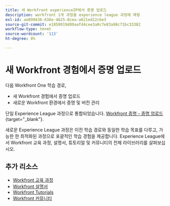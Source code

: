```yaml
---
title: 새 Workfront experienceIP에서 증명 업로드
description: workfront 1개 과정을 experience league 과정에 매핑
exl-id: ae099436-636e-4625-8cea-a621ed22cbe3
source-git-commit: e1850919d89aafd4cee3a0c7e83a98c71bc33382
workflow-type: tm+mt
source-wordcount: '113'
ht-degree: 0%

---
```


# 새 Workfront 경험에서 증명 업로드

다음 Workfront One 학습 경로,

* 새 Workfront 경험에서 증명 업로드
* 새로운 Workfront 환경에서 증명 및 버전 관리

단일 Experience League 과정으로 통합되었습니다. [Workfront 증명 - 증명 업로드](https://experienceleague.adobe.com/?recommended=Workfront-U-1-2022.2.proof){target="_blank"}.

새로운 Experience League 과정은 이전 학습 경로와 동일한 학습 목표를 다루고, 가능한 한 최적화된 과정으로 포괄적인 학습 경험을 제공합니다.  Experience League에서 Workfront 교육 과정, 설명서, 튜토리얼 및 커뮤니티의 전체 라이브러리를 살펴보십시오.

## 추가 리소스

* [Workfront 교육 과정](https://experienceleague.adobe.com/?lang=en&amp;Solution=Workfront#courses)
* [Workfront 설명서](https://experienceleague.adobe.com/docs/workfront.html)
* [Workfront Tutorials](https://experienceleague.adobe.com/docs/workfront-learn/tutorials-workfront/home.html)
* [Workfront 커뮤니티](https://experienceleaguecommunities.adobe.com/t5/workfront/ct-p/workfront)
